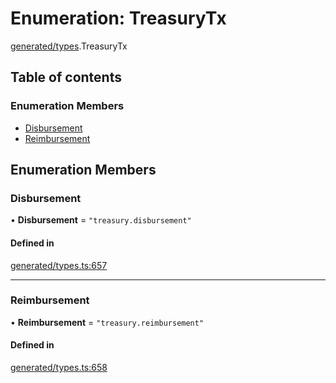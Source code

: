 # Enumeration: TreasuryTx

[generated/types](../wiki/generated.types).TreasuryTx

## Table of contents

### Enumeration Members

- [Disbursement](../wiki/generated.types.TreasuryTx#disbursement)
- [Reimbursement](../wiki/generated.types.TreasuryTx#reimbursement)

## Enumeration Members

### Disbursement

• **Disbursement** = ``"treasury.disbursement"``

#### Defined in

[generated/types.ts:657](https://github.com/PolymeshAssociation/polymesh-sdk/blob/46129005/src/generated/types.ts#L657)

___

### Reimbursement

• **Reimbursement** = ``"treasury.reimbursement"``

#### Defined in

[generated/types.ts:658](https://github.com/PolymeshAssociation/polymesh-sdk/blob/46129005/src/generated/types.ts#L658)
